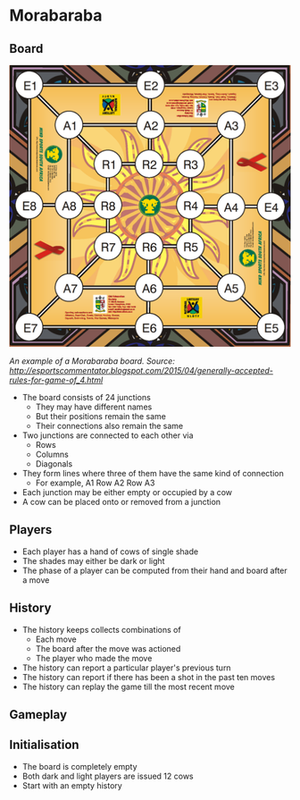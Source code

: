 # Morabaraba

## Board

![Board](Board.png)

*An example of a Morabaraba board.
Source: http://esportscommentator.blogspot.com/2015/04/generally-accepted-rules-for-game-of_4.html*

* The board consists of 24 junctions
    * They may have different names
    * But their positions remain the same
    * Their connections also remain the same
* Two junctions are connected to each other via
    * Rows
    * Columns
    * Diagonals
* They form lines where three of them have the same kind of connection
    * For example, A1 Row A2 Row A3
* Each junction may be either empty or occupied by a cow
* A cow can be placed onto or removed from a junction

## Players

* Each player has a hand of cows of single shade
* The shades may either be dark or light
* The phase of a player can be computed from their hand and board
    after a move

## History

* The history keeps collects combinations of
    * Each move
    * The board after the move was actioned
    * The player who made the move
* The history can report a particular player's previous turn
* The history can report if there has been a shot in the past ten moves
* The history can replay the game till the most recent move

## Gameplay

## Initialisation

* The board is completely empty
* Both dark and light players are issued 12 cows
* Start with an empty history
